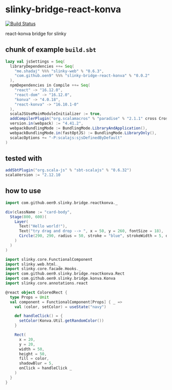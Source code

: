 # slinky-bridge-react-konva

[![Build Status](https://travis-ci.org/oen9/slinky-bridge-react-konva.svg?branch=master)](https://travis-ci.org/oen9/slinky-bridge-react-konva)

react-konva bridge for slinky

## chunk of example `build.sbt`

```scala
lazy val jsSettings = Seq(
  libraryDependencies ++= Seq(
    "me.shadaj" %%% "slinky-web" % "0.6.3",
    "com.github.oen9" %%% "slinky-bridge-react-konva" % "0.0.2"
  ),
  npmDependencies in Compile ++= Seq(
    "react" -> "16.12.0",
    "react-dom" -> "16.12.0",
    "konva" -> "4.0.18",
    "react-konva" -> "16.10.1-0"
  ),
  scalaJSUseMainModuleInitializer := true,
  addCompilerPlugin("org.scalamacros" % "paradise" % "2.1.1" cross CrossVersion.full),
  version.in(webpack) := "4.41.2",
  webpackBundlingMode := BundlingMode.LibraryAndApplication(),
  webpackBundlingMode.in(fastOptJS) := BundlingMode.LibraryOnly(),
  scalacOptions += "-P:scalajs:sjsDefinedByDefault"
)
```

## tested with

```scala
addSbtPlugin("org.scala-js" % "sbt-scalajs" % "0.6.32")
scalaVersion := "2.12.10
```

## how to use

```scala
import com.github.oen9.slinky.bridge.reactkonva._

div(className := "card-body",
  Stage(800, 600)(
    Layer(
      Text("Hello world!"),
      Text("try drag and drop --> ", x = 50, y = 260, fontSize = 18),
      Circle(290, 290, radius = 50, stroke = "blue", strokeWidth = 5, draggable = true)
    )
  )
)
```

```scala
import slinky.core.FunctionalComponent
import slinky.web.html._
import slinky.core.facade.Hooks._
import com.github.oen9.slinky.bridge.reactkonva.Rect
import com.github.oen9.slinky.bridge.konva.Konva
import slinky.core.annotations.react

@react object ColoredRect {
  type Props = Unit
  val component = FunctionalComponent[Props] { _ =>
    val (color, setColor) = useState("navy")

    def handleClick() = {
      setColor(Konva.Util.getRandomColor())
    }

    Rect(
      x = 20,
      y = 20,
      width = 50,
      height = 50,
      fill = color,
      shadowBlur = 5,
      onClick = handleClick _
    )
  }
}
```
